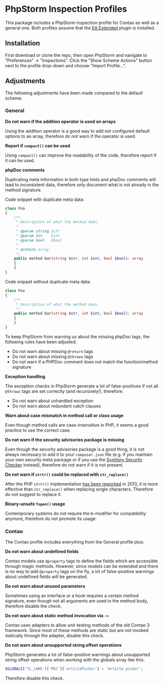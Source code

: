 # PhpStorm Inspection Profiles

This package includes a PhpStorm inspection profile for Contao as well as a
general one. Both profiles assume that the [EA Extended][1] plugin is
installed.

## Installation

First download or clone the repo, then open PhpStorm and navigate to
"Preferences" → "Inspections". Click the "Show Scheme Actions" button next to
the profile drop-down and choose "Import Profile…".

## Adjustments

The following adjustments have been made compared to the default scheme:

### General

**Do not warn if the addition operator is used on arrays**
 
Using the addition operator is a good way to add not configured default options
to an array, therefore do not warn if the operator is used.

**Report if `compact()` can be used**

Using `compact()` can improve the readability of the code, therefore report if
it can be used.

**phpDoc comments**

Duplicating meta information in both type hints and phpDoc comments will lead
to inconsistent data, therefore only document what is not already in the method
signature.

Code snippet with duplicate meta data:

```php
class Foo
{
    /**
     * Description of what the method does.
     * 
     * @param string $str
     * @param int    $int
     * @param bool   $bool
     *
     * @return array
     */
    public method bar(string $str, int $int, bool $bool): array
    {
    }
}
```

Code snippet without duplicate meta data:

```php
class Foo
{
    /**
     * Description of what the method does.
     */
    public method bar(string $str, int $int, bool $bool): array
    {
    }
}
```

To keep PhpStorm from warning us about the missing phpDoc tags, the following
rules have been adjusted:

 * Do not warn about missing `@return` tags
 * Do not warn about missing `@throws` tags
 * Do not warn if a PHPDoc comment does not match the function/method signature

**Exception handling**
 
The exception checks in PhpStorm generate a lot of false-positives if not all
`@throws` tags are set correctly (and recursively!), therefore:

 * Do not warn about unhandled exception
 * Do not warn about redundant catch clauses

**Warn about case mismatch in method call or class usage**

Even though method calls are case-insensitive in PHP, it seems a good practice
to use the correct case.

**Do not warn if the security advisories package is missing**

Even though the security advisories package is a good thing, it is not always
necessary to add it to your `composer.json` file (e.g. if you maintain your own
security meta package or if you use the [Symfony Security Checker][2] instead),
therefore do not warn if it is not present.

**Do not warn if `strtr()` could be replaced with `str_replace()`**

After the PHP `strtr()` implementation [has been reworked][3] in 2013, it is
more effective than `str_replace()` when replacing single characters. Therefore
do not suggest to replace it.

**Binary-unsafe `fopen()` usage**

Contemporary systems do not require the b-modifier for compatibility anymore,
therefore do not promote its usage.

### Contao

The Contao profile includes everything from the General profile plus:

**Do not warn about undefined fields**

Contao models use `@property` tags to define the fields which are accessible
through magic methods. However, since models can be extended and there is no
way to add `@property` tags on the fly, a lot of false-positive warnings about
undefined fields will be generated. 

**Do not warn about unused parameters**

Sometimes using an interface or a hook requires a certain method signature,
even though not all arguments are used in the method body, therefore disable
the check.

**Do not warn about static method invocation via `->`**

Contao uses adapters to allow unit-testing methods of the old Contao 3
framework. Since most of these methods are static but are not invoked
statically through the adapter, disable this check.

**Do not warn about unsupported string offset operations**

PhpStorm generates a lot of false-positive warnings about unsupported string
offset operations when working with the globals array like this:

```php
$GLOBALS['TL_LANG']['MSC']['articlePicker'] = 'Article picker';
```

Therefore disable this check.

[1]: https://plugins.jetbrains.com/plugin/7622-php-inspections-ea-extended-
[2]: https://security.symfony.com
[3]: https://news-web.php.net/php.internals/64931
